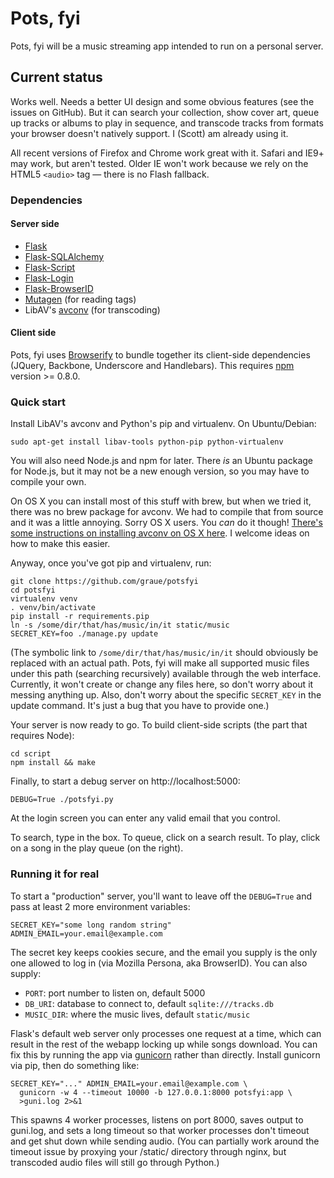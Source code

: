 # Pots, fyi

Pots, fyi will be a music streaming app
intended to run on a personal server.

## Current status

Works well. Needs a better UI design and some obvious features (see
the issues on GitHub). But it can search your collection, show cover
art, queue up tracks or albums to play in sequence, and transcode
tracks from formats your browser doesn't natively support. I (Scott)
am already using it.

All recent versions of Firefox and Chrome work great with it. Safari
and IE9+ may work, but aren't tested. Older IE won't work because we
rely on the HTML5 `<audio>` tag — there is no Flash fallback.


### Dependencies

#### Server side

 * [Flask](http://flask.pocoo.org)
 * [Flask-SQLAlchemy](http://packages.python.org/Flask-SQLAlchemy/)
 * [Flask-Script](http://flask-script.readthedocs.org/)
 * [Flask-Login](https://pypi.python.org/pypi/Flask-Login)
 * [Flask-BrowserID](https://pypi.python.org/pypi/Flask-BrowserID)
 * [Mutagen](https://code.google.com/p/mutagen/) (for reading tags)
 * LibAV's [avconv](https://libav.org/avconv.html) (for transcoding)

#### Client side

Pots, fyi uses [Browserify](http://browserify.org/) to bundle together
its client-side dependencies (JQuery, Backbone, Underscore and Handlebars).
This requires [npm](http://npmjs.org/) version >= 0.8.0.

### Quick start

Install LibAV's avconv and Python's pip and virtualenv. On Ubuntu/Debian:

    sudo apt-get install libav-tools python-pip python-virtualenv

You will also need Node.js and npm for later. There *is* an Ubuntu package
for Node.js, but it may not be a new enough version, so you may have to
compile your own.

On OS X you can install most of this stuff with brew, but when we
tried it, there was no brew package for avconv. We had to compile that
from source and it was a little annoying. Sorry OS X users. You *can*
do it though! [There's some instructions on installing avconv on OS X
here](http://superuser.com/a/568465). I welcome ideas on how to make
this easier.

Anyway, once you've got pip and virtualenv, run:

    git clone https://github.com/graue/potsfyi
    cd potsfyi
    virtualenv venv
    . venv/bin/activate
    pip install -r requirements.pip
    ln -s /some/dir/that/has/music/in/it static/music
    SECRET_KEY=foo ./manage.py update

(The symbolic link to `/some/dir/that/has/music/in/it` should obviously be
replaced with an actual path. Pots, fyi will make all supported music files
under this path (searching recursively) available through the web interface.
Currently, it won't create or change any files here, so don't worry about it
messing anything up. Also, don't worry about the specific `SECRET_KEY` in
the update command. It's just a bug that you have to provide one.)

Your server is now ready to go.
To build client-side scripts (the part that requires Node):

    cd script
    npm install && make

Finally, to start a debug server on http://localhost:5000:

    DEBUG=True ./potsfyi.py

At the login screen you can enter any valid email that you control.

To search, type in the box.
To queue, click on a search result.
To play, click on a song in the play queue (on the right).

### Running it for real

To start a "production" server, you'll want to leave off the `DEBUG=True`
and pass at least 2 more environment variables:

    SECRET_KEY="some long random string"
    ADMIN_EMAIL=your.email@example.com

The secret key keeps cookies secure,
and the email you supply is the only one allowed
to log in (via Mozilla Persona, aka BrowserID).
You can also supply:

 * `PORT`: port number to listen on, default 5000
 * `DB_URI`: database to connect to, default `sqlite:///tracks.db`
 * `MUSIC_DIR`: where the music lives, default `static/music`

Flask's default web server only processes one request at a time,
which can result in the rest of the webapp locking up
while songs download.
You can fix this by running the app via [gunicorn](http://gunicorn.org)
rather than directly. Install gunicorn via pip, then do something like:

    SECRET_KEY="..." ADMIN_EMAIL=your.email@example.com \
      gunicorn -w 4 --timeout 10000 -b 127.0.0.1:8000 potsfyi:app \
      >guni.log 2>&1

This spawns 4 worker processes, listens on port 8000, saves output to
guni.log, and sets a long timeout so that worker processes don't timeout
and get shut down while sending audio. (You can partially work around the
timeout issue by proxying your /static/ directory through nginx, but
transcoded audio files will still go through Python.)
